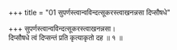 +++
title = "01 सुपर्णस्त्वान्वविन्दत्सूकरस्त्वाखनन्नसा दिप्सौषधे"

+++
सुपर्णस्त्वान्वविन्दत्सूकरस्त्वाखनन्नसा।  
दिप्सौषधे त्वं दिप्सन्तं प्रति कृत्याकृतो दह ॥ १ ॥